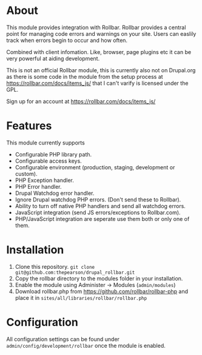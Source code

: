 About
=====

This module provides integration with Rollbar. Rollbar provides a central
point for managing code errors and warnings on your site. Users can easlily
track when errors begin to occur and how often.

Combined with client infomation. Like, browser, page plugins etc it can be
very powerful at aiding development.

This is not an official Rollbar module, this is currently also not on Drupal.org
as there is some code in the module from the setup process at https://rollbar.com/docs/items_js/
that I can't varify is licensed under the GPL.

Sign up for an account at https://rollbar.com/docs/items_js/


Features
========

This module currently supports

* Configurable PHP library path.
* Configurable access keys.
* Configurable environment (production, staging, development or custom).
* PHP Exception handler.
* PHP Error handler.
* Drupal Watchdog error handler.
* Ignore Drupal watchdog PHP errors. (Don't send these to Rollbar).
* Ability to turn off native PHP handlers and send all watchdog errors.
* JavaScript integration (send JS errors/exceptions to Rollbar.com).
* PHP/JavaScript integration are seperate use them both or only one of them.

Installation
============

1. Clone this repository. `git clone git@github.com:thepearson/drupal_rollbar.git`
2. Copy the rollbar directory to the modules folder in your installation.
3. Enable the module using Administer -> Modules (`admin/modules`)
4. Download rollbar.php from https://github.com/rollbar/rollbar-php and place it in `sites/all/libraries/rollbar/rollbar.php`


Configuration
=============

All configuration settings can be found under `admin/config/development/rollbar` once the module is enabled.



